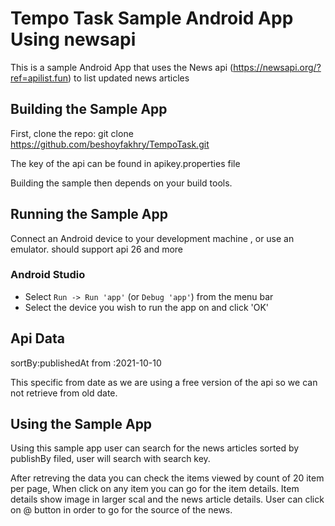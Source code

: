 Tempo Task Sample Android App Using newsapi
===========================================

This is a sample Android App that uses the News api (https://newsapi.org/?ref=apilist.fun)
to list updated news articles

## Building the Sample App

First, clone the repo:
 git clone https://github.com/beshoyfakhry/TempoTask.git

The key of the api can be found in apikey.properties file

Building the sample then depends on your build tools.


## Running the Sample App

Connect an Android device to your development machine , or use an emulator.
should support api 26 and more

### Android Studio

* Select `Run -> Run 'app'` (or `Debug 'app'`) from the menu bar
* Select the device you wish to run the app on and click 'OK'

## Api Data
 sortBy:publishedAt
 from  :2021-10-10  
 
 This specific from date as we are using a free version of the api so we can not retrieve from old date.

## Using the Sample App

Using this sample app user can search for the news articles sorted by publishBy filed,
user will search with search key.

After retreving the data you can check the items viewed by count of 20 item per page,
When click on any item you can go for the item details.
Item details show image in larger scal and the news article details.
User can click on @ button in order to go for the source of the news.
